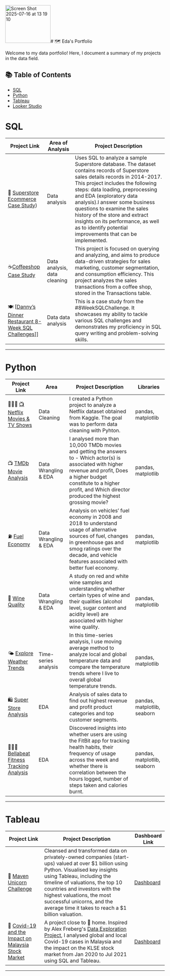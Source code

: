 <img width="143" height="119" alt="Screen Shot 2025-07-16 at 13 19 10" src="https://github.com/user-attachments/assets/3871d349-26fd-4f90-b978-2d193acffc0f" /># 🗺 Eda's Portfolio

Welcome to my data portfolio! Here, I document a summary of my projects in the data field. 

## 📚 Table of Contents
- [SQL](#sql)
- [Python](#python)
- [Tableau](#tableau)
- [Looker Studio](#looker)



# SQL

| Project Link | Area of Analysis | Project Description | 
|---|---|---|
| 🛒 [Superstore Ecommerce Case Study](https://github.com/eda-aty/Superstore-Data-Analysis))| Data analysis | Uses SQL to analyze a sample Superstore database. The dataset contains records of Superstore sales details records in 2014-2017. This project includes the following steps: data loading, preprocessing and EDA (exploratory data analysis).I answer some business questions to examine the sales history of the store and extract insights on its performance, as well as to identify potential improvements that can be implemented.
| ☕️[Coffeeshop Case Study]([https://github.com/katiehuangx/Serious-SQL-Apprenticeship/blob/main/Health%20Analytics%20Mini%20Case%20Study.md](https://github.com/eda-aty/Coffee-Shop-Data-Analysis-Sql-Project)) | Data analysis, data cleaning | This project is focused on querying and analyzing, and aims to produce data-driven strategies for sales marketing, customer segmentation, and consumption efficiency. This project analyzes the sales transactions from a coffee shop, stored in the Transactions table. |  
| 🍽️ [[Danny’s Dinner Restaurant  8-Week SQL Challenges]([https://github.com/eda-aty/Dannys_Dinner_SQL_Case_Study)]] | Data  data analysis | This is a case study from the #8WeekSQLChallenge. It showcases my ability to tackle various SQL challenges and demonstrates my proficiency in SQL query writing and problem-solving skills. |  

***

# Python

| Project Link | Area | Project Description | Libraries |    
|---|---|---|---|
| 👩🏻‍💻 [📺 Netflix Movies & TV Shows]([https://github.com/katiehuangx/CS50P/blob/main/README.md]) | Data Cleaning | I created a Python project to analyze a Netflix dataset obtained from Kaggle. The goal was to perform data cleaning with Pyhton. | pandas, matplotlib| 
| 📺 [TMDb Movie Analysis](https://github.com/katiehuangx/Udacity-Data-Analyst-Nanodegree/blob/main/Project%202%20-%20TMDB%20Movie%20Analysis.ipynb) |   Data Wrangling & EDA | I analysed more than 10,000 TMDb movies and getting the answers to - Which actor(s) is associated with higher revenue and profit, Does a higher budget constitute to a higher profit, and Which director produced the highest grossing movie? | pandas, matplotlib |   
| ⛽️ [Fuel Economy](https://github.com/katiehuangx/Udacity-Data-Analyst-Nanodegree/blob/main/Case%20Study%202%20-%20Fuel%20Economy.ipynb) | Data Wrangling & EDA | Analysis on vehicles’ fuel economy in 2008 and 2018 to understand usage of alternative sources of fuel, changes in greenhouse gas and smog ratings over the decade, and vehicle features associated with better fuel economy. |  pandas, matplotlib |   
| 🍷 [Wine Quality](https://github.com/katiehuangx/Udacity-Data-Analyst-Nanodegree/blob/main/Case%20Study%201%20-%20Analysing%20Wine%20Quality.ipynb) | Data Wrangling & EDA | A study on red and white wine samples and understanding whether certain types of wine and their qualities (alcohol level, sugar content and acidity level) are associated with higher wine quality. | pandas, matplotlib |   
| 🌤 [Explore Weather Trends](https://github.com/katiehuangx/Udacity-Data-Analyst-Nanodegree/blob/main/Project%201%20-%20Explore%20Weather%20Trends.ipynb) | Time-series analysis | In this time-series analysis, I use moving average method to analyze local and global temperature data and compare the temperature trends where I live to overall global temperature trends. | pandas, matplotlib |
| 🛍 [Super Store Analysis](https://github.com/katiehuangx/Super-Store-Analysis/blob/main/Super_Store_Analysis.ipynb) | EDA | Analysis of sales data to find out highest revenue and profit product categories and top customer segments. | pandas, matplotlib, seaborn |
| 🏃🏻‍♀️ [Bellabeat Fitness Tracking Analysis](https://github.com/katiehuangx/Google-Data-Analytics-Capstone/blob/main/bellabeat-data-analysis.ipynb) | EDA | Discovered insights into whether users are using the FitBit app for tracking health habits, their frequency of usage across the week and whether there is correlation between the hours logged, number of steps taken and calories burnt. | pandas, matplotlib, seaborn |

***

# Tableau

| Project Link | Project Description | Dashboard Link |
|---|---|---|
| 🦄 [Maven Unicorn Challenge](https://github.com/katiehuangx/Maven-Unicorn-Challenge) | Cleansed and transformed data on privately-owned companies (start-ups) valued at over $1 billion using Python. Visualised key insights using Tableau, including the timeline of valuations, the top 10 countries and investors with the highest valuations, the most successful unicorns, and the average time it takes to reach a $1 billion valuation. | [Dashboard](https://public.tableau.com/app/profile/katie.huang/viz/UnicornCompanies_16502745371460/Unicorns?publish=yes) |
| 🦠 [Covid-19 and the Impact on Malaysia Stock Market](https://github.com/katiehuangx/Covid-19-and-Impact-on-Malaysia-stock-market) | A project close to 🏡 home. Inspired by Alex Freberg's [Data Exploration Project](https://www.youtube.com/watch?v=qfyynHBFOsM&list=PLUaB-1hjhk8H48Pj32z4GZgGWyylqv85f&index=1), I analysed global and local Covid-19 cases in Malaysia and the impact on the KLSE stock market from Jan 2020 to Jul 2021 using SQL and Tableau. | [Dashboard](https://public.tableau.com/app/profile/katie.huang/viz/Covid-19anditsimpactonKLSEIndexPriceinMalaysia/Dashboard1) |

***




